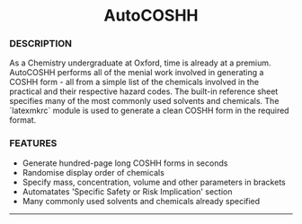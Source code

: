 <h1 align = "center">AutoCOSHH</h1>

<h3>DESCRIPTION</h3>
As a Chemistry undergraduate at Oxford, time is already at a premium. AutoCOSHH performs all of the menial work involved in generating a COSHH form - all from a simple list of the chemicals involved in the practical and their respective hazard codes. The built-in reference sheet specifies many of the most commonly used solvents and chemicals. The `latexmkrc` module is used to generate a clean COSHH form in the required format.

<h3>FEATURES</h3>
<ul> 
    <li>Generate hundred-page long COSHH forms in seconds</li>
    <li>Randomise display order of chemicals</li>
    <li>Specify mass, concentration, volume and other parameters in brackets</li>
    <li>Automatates 'Specific Safety or Risk Implication' section</li>
    <li>Many commonly used solvents and chemicals already specified</li>
</ul>

<hr>
